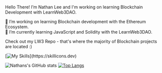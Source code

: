 Hello There!
  I’m Nathan Lee and I'm working on learning Blockchain Development with LearnWeb3DAO.

  🔗 I’m working on learning Blockchain development with the Ethereum Ecosystem. </br>
  🌱 I’m currently learning JavaScript and Solidity with the LearnWeb3DAO.

  Check out my LW3 Repo - that's where the majority of Blockchain projects are located :)



[![My Skills](https://skillicons.dev/icons?i=js,solidity,graphql,nextjs,react,html,css,github,)](https://skillicons.dev)



![Nathans's GitHub stats](https://github-readme-stats.vercel.app/api?username=nslee333&show_icons=true&theme=dark)
[![Top Langs](https://github-readme-stats.vercel.app/api/top-langs/?username=nslee333&show_icons=true&theme=dark)](https://github.com/nslee333/github-readme-stats)




<!-- <div class="image">
  <img src="https://user-images.githubusercontent.com/83928534/158027313-35a09cf7-3193-40bb-951f-7da0ca18ba9f.jpg" height="375" width="auto" align="center" >
</div>
<!-- ![PFP](https://user-images.githubusercontent.com/83928534/158027313-35a09cf7-3193-40bb-951f-7da0ca18ba9f.jpg) --> 


